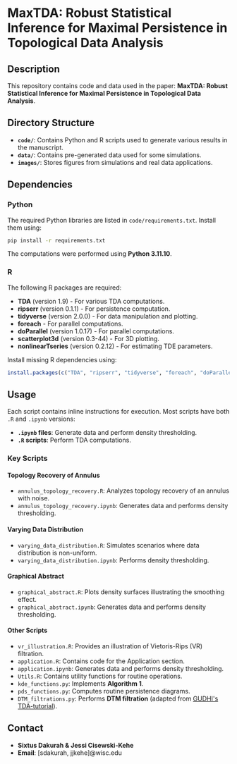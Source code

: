 # MaxTDA: Robust Statistical Inference for Maximal Persistence in Topological Data Analysis

## Description
This repository contains code and data used in the paper:
**MaxTDA: Robust Statistical Inference for Maximal Persistence in Topological Data Analysis**.

## Directory Structure
- **`code/`**: Contains Python and R scripts used to generate various results in the manuscript.
- **`data/`**: Contains pre-generated data used for some simulations.
- **`images/`**: Stores figures from simulations and real data applications.

## Dependencies
### Python
The required Python libraries are listed in `code/requirements.txt`. Install them using:
```bash
pip install -r requirements.txt
```
The computations were performed using **Python 3.11.10**.

### R
The following R packages are required:
- **TDA** (version 1.9) - For various TDA computations.
- **ripserr** (version 0.1.1) - For persistence computation.
- **tidyverse** (version 2.0.0) - For data manipulation and plotting.
- **foreach** - For parallel computations.
- **doParallel** (version 1.0.17) - For parallel computations.
- **scatterplot3d** (version 0.3-44) - For 3D plotting.
- **nonlinearTseries** (version 0.2.12) - For estimating TDE parameters.

Install missing R dependencies using:
```r
install.packages(c("TDA", "ripserr", "tidyverse", "foreach", "doParallel", "scatterplot3d", "nonlinearTseries"))
```

## Usage
Each script contains inline instructions for execution. Most scripts have both `.R` and `.ipynb` versions:
- **`.ipynb` files**: Generate data and perform density thresholding.
- **`.R` scripts**: Perform TDA computations.

### Key Scripts
#### **Topology Recovery of Annulus**
- `annulus_topology_recovery.R`: Analyzes topology recovery of an annulus with noise.
- `annulus_topology_recovery.ipynb`: Generates data and performs density thresholding.

#### **Varying Data Distribution**
- `varying_data_distribution.R`: Simulates scenarios where data distribution is non-uniform.
- `varying_data_distribution.ipynb`: Performs density thresholding.

#### **Graphical Abstract**
- `graphical_abstract.R`: Plots density surfaces illustrating the smoothing effect.
- `graphical_abstract.ipynb`: Generates data and performs density thresholding.

#### **Other Scripts**
- `vr_illustration.R`: Provides an illustration of Vietoris-Rips (VR) filtration.
- `application.R`: Contains code for the Application section.
- `application.ipynb`: Generates data and performs density thresholding.
- `Utils.R`: Contains utility functions for routine operations.
- `kde_functions.py`: Implements **Algorithm 1**.
- `pds_functions.py`: Computes routine persistence diagrams.
- `DTM_filtrations.py`: Performs **DTM filtration** (adapted from [GUDHI's TDA-tutorial](https://github.com/GUDHI/TDA-tutorial)).

## Contact
- **Sixtus Dakurah & Jessi Cisewski-Kehe**
- **Email**: [sdakurah, jjkehe]@wisc.edu